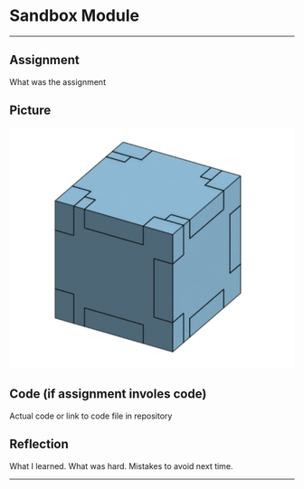 # Sandbox Module

---

## Assignment

What was the assignment

## Picture

![The Box](images/TheBox.jpg)

## Code (if assignment involes code)

Actual code or link to code file in repository

## Reflection

What I learned. What was hard.  Mistakes to avoid next time.

---
